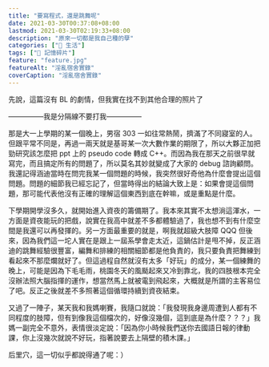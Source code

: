 ```yaml
---
title: "要寫程式，還是跳舞呢"
date: 2021-03-30T00:37:08+08:00
lastmod: 2021-03-30T02:19:33+08:00
description: "原來一切都是我自己種的孽"
categories: ["🍫 生活"]
tags: ["🧩 記憶碎片"]
feature: "feature.jpg"
featureAlt: "淫亂宿舍實錄"
coverCaption: "淫亂宿舍實錄"
---
```


先說，這篇沒有 BL 的劇情，但我實在找不到其他合理的照片了

—————我是分隔線不要打我—————

那是大一上學期的某一個晚上，男宿 303 一如往常熱鬧，擠滿了不同寢室的人。但跟平常不同是，再過一兩天就是基哥某一次大數作業的期限了，所以大夥正加把勁研究該怎麼把 ppt 上的 pseudo code 轉成 C++。而因為我在那天之前很早就寫完，而且搞定所有的問題了，所以莫名其妙就變成了大家的 debug 諮詢顧問。我還記得涵迪當時在問完我某一個問題的時候，我突然很好奇他為什麼會提出這個問題。問題的細節我已經忘記了，但當時得出的結論大致上是：如果會提這個問題，那可能代表他沒有正確的理解這個東西到底在幹嘛，或是重點是什麼。

下學期開學沒多久，就開始進入資夜的籌備期了。我本來其實不太想淌這渾水，一方面是資夜能玩的把戲，說實在我高中就差不多都體驗過了，我也想不到有什麼空間是我還可以再發揮的。另一方面最重要的就是，啊我就超級大肢障 QQQ 但後來，因為我們這一坨人實在是跟上一屆系學會走太近，這鍋估計是甩不掉，反正涵迪的跳舞經驗很豐富，編舞和排練的相關細節都是他負責的，我只要負責把舞練到看起來不那麼爛就好了。但這過程自然就沒有太多「好玩」的成分，某一個練舞的晚上，可能是因為下毛毛雨，桃園冬天的風颳起來又冷到靠北，我的四肢根本完全沒辦法照大腦指揮的運作，想當然馬上就被電到飛起來，大概就是所謂的主客易位了吧。反正之後就差不多照著這個循環持續到資夜結束。

又過了一陣子，某天我和我媽喇賽，我隨口就說：「我發現我身邊周遭到人都有不同程度的肢障，但有到像我這個檔次的，好像沒幾個，這到底是為什麼？？？」我媽一副完全不意外，表情很淡定說：「因為你小時候我們送你去國語日報的律動課，你上沒幾次就說不好玩，指著說要去上隔壁的積木課。」

后里穴，這一切似乎都說得通了呢：）
